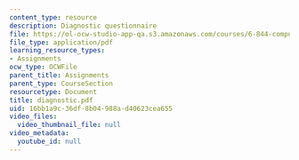 ```yaml
---
content_type: resource
description: Diagnostic questionnaire
file: https://ol-ocw-studio-app-qa.s3.amazonaws.com/courses/6-844-computability-theory-of-and-with-scheme-spring-2003/16bb1a9c36df8b04988ad40623cea655_diagnostic.pdf
file_type: application/pdf
learning_resource_types:
- Assignments
ocw_type: OCWFile
parent_title: Assignments
parent_type: CourseSection
resourcetype: Document
title: diagnostic.pdf
uid: 16bb1a9c-36df-8b04-988a-d40623cea655
video_files:
  video_thumbnail_file: null
video_metadata:
  youtube_id: null
---
```

